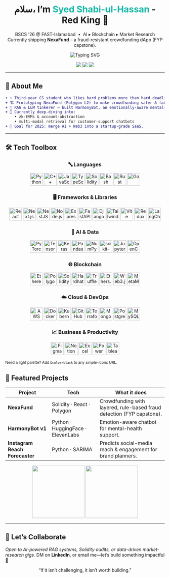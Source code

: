 <!-- ──────────────────────  HERO  ────────────────────── -->
<h1 align="center">
  سلام، I’m <span style="color:#14B8A6;">Syed Shabi-ul-Hassan</span> - Red King 👑
</h1>

<p align="center">
  BSCS ’26 @ FAST-Islamabad &nbsp;•&nbsp; AI ▸ Blockchain ▸ Market Research  
  <br/>
  Currently shipping <strong>NexaFund</strong> – a fraud-resistant crowdfunding dApp (FYP capstone).
</p>

<p align="center">
  <img src="https://readme-typing-svg.demolab.com?font=Fira+Code&pause=900&width=435&height=45&lines=Coding+Solidity+smart+contracts;Building+RAG+pipelines+with+LangChain;Mining+insights+from+market+data;Shipping+full-stack+dApps;Always+learning+new+tech" alt="Typing SVG">
</p>

<!-- ──────────────────────  CONTACT  ────────────────────── -->
<p align="center">
  <a href="mailto:shabiulhassan2003@gmail.com"><img src="https://img.shields.io/badge/Email-D14836?style=for-the-badge&logo=gmail&logoColor=white"></a>
  <a href="https://www.linkedin.com/in/shabi-ul-hassan1"><img src="https://img.shields.io/badge/LinkedIn-0A66C2?style=for-the-badge&logo=linkedin&logoColor=white"></a>
  <a href="https://komarev.com/ghpvc/?username=shabihassan1&style=for-the-badge"><img src="https://komarev.com/ghpvc/?username=shabihassan1&style=for-the-badge"></a>
</p>

---

## 🧭 About Me
```diff
+ ⚡ Third-year CS student who likes hard problems more than hard deadlines.
+ 🏗️ Prototyping NexaFund (Polygon L2) to make crowdfunding safer & fairer.
+ 🤖 RAG & LLM tinkerer – built HarmonyBot, an emotionally-aware mental-health companion.
+ 🌱 Currently deep-diving into:
    • zk-EVMs & account-abstraction
    • multi-modal retrieval for customer-support chatbots
+ 🎯 Goal for 2025: merge AI + Web3 into a startup-grade SaaS.
````

---
## 🛠️ Tech Toolbox

<div align="center">

### 🔤 Languages  
<img src="https://cdn.jsdelivr.net/gh/devicons/devicon/icons/python/python-original.svg" height="40" alt="Python"/>
<img src="https://cdn.jsdelivr.net/gh/devicons/devicon/icons/cplusplus/cplusplus-original.svg" height="40" alt="C++"/>
<img src="https://cdn.jsdelivr.net/gh/devicons/devicon/icons/javascript/javascript-original.svg" height="40" alt="JavaScript"/>
<img src="https://cdn.jsdelivr.net/gh/devicons/devicon/icons/typescript/typescript-original.svg" height="40" alt="TypeScript"/>
<img src="https://cdn.jsdelivr.net/gh/devicons/devicon/icons/solidity/solidity-original.svg" height="40" alt="Solidity"/>
<img src="https://cdn.jsdelivr.net/gh/devicons/devicon/icons/bash/bash-original.svg" height="40" alt="Bash"/>
<img src="https://cdn.jsdelivr.net/gh/devicons/devicon/icons/rust/rust-plain.svg" height="40" alt="Rust"/>
<img src="https://cdn.jsdelivr.net/gh/devicons/devicon/icons/go/go-original.svg" height="40" alt="Go"/>

</div>

<div align="center">

### 🖥 Frameworks & Libraries  
<img src="https://cdn.jsdelivr.net/gh/devicons/devicon/icons/react/react-original.svg" height="40" alt="React"/>
<img src="https://cdn.jsdelivr.net/gh/devicons/devicon/icons/nextjs/nextjs-original.svg" height="40" alt="Next.js"/>
<img src="https://cdn.jsdelivr.net/gh/devicons/devicon/icons/nestjs/nestjs-plain.svg" height="40" alt="NestJS"/>
<img src="https://cdn.jsdelivr.net/gh/devicons/devicon/icons/nodejs/nodejs-original.svg" height="40" alt="Node.js"/>
<img src="https://cdn.jsdelivr.net/gh/devicons/devicon/icons/express/express-original.svg" height="40" alt="Express"/>
<img src="https://cdn.jsdelivr.net/gh/devicons/devicon/icons/fastapi/fastapi-original.svg" height="40" alt="FastAPI"/>
<img src="https://cdn.jsdelivr.net/gh/devicons/devicon/icons/django/django-plain.svg" height="40" alt="Django"/>
<img src="https://cdn.jsdelivr.net/gh/devicons/devicon/icons/tailwindcss/tailwindcss-plain.svg" height="40" alt="Tailwind"/>
<img src="https://cdn.jsdelivr.net/gh/devicons/devicon/icons/vite/vite-original.svg" height="40" alt="Vite"/>
<img src="https://cdn.jsdelivr.net/gh/devicons/devicon/icons/redux/redux-original.svg" height="40" alt="Redux"/>
<img src="https://cdn.jsdelivr.net/npm/simple-icons@11/icons/langchain.svg" height="40" alt="LangChain"/>

</div>

<div align="center">

### 🤖 AI & Data  
<img src="https://cdn.jsdelivr.net/gh/devicons/devicon/icons/pytorch/pytorch-original.svg" height="40" alt="PyTorch"/>
<img src="https://cdn.jsdelivr.net/gh/devicons/devicon/icons/tensorflow/tensorflow-original.svg" height="40" alt="TensorFlow"/>
<img src="https://cdn.jsdelivr.net/gh/devicons/devicon/icons/keras/keras-original.svg" height="40" alt="Keras"/>
<img src="https://cdn.jsdelivr.net/gh/devicons/devicon/icons/pandas/pandas-original.svg" height="40" alt="Pandas"/>
<img src="https://cdn.jsdelivr.net/gh/devicons/devicon/icons/numpy/numpy-original.svg" height="40" alt="NumPy"/>
<img src="https://cdn.jsdelivr.net/gh/devicons/devicon/icons/scikitlearn/scikitlearn-original.svg" height="40" alt="scikit-learn"/>
<img src="https://cdn.jsdelivr.net/gh/devicons/devicon/icons/jupyter/jupyter-original.svg" height="40" alt="Jupyter"/>
<img src="https://cdn.jsdelivr.net/gh/devicons/devicon/icons/opencv/opencv-original.svg" height="40" alt="OpenCV"/>

</div>

<div align="center">

### 🌐 Blockchain  
<img src="https://cdn.jsdelivr.net/gh/devicons/devicon/icons/ethereum/ethereum-original.svg" height="40" alt="Ethereum"/>
<img src="https://cdn.jsdelivr.net/npm/simple-icons@11/icons/polygon.svg" height="40" alt="Polygon"/>
<img src="https://cdn.jsdelivr.net/gh/devicons/devicon/icons/solidity/solidity-original.svg" height="40" alt="Solidity"/>
<img src="https://cdn.jsdelivr.net/npm/simple-icons@11/icons/hardhat.svg" height="40" alt="Hardhat"/>
<img src="https://cdn.jsdelivr.net/npm/simple-icons@11/icons/truffle.svg" height="40" alt="Truffle"/>
<img src="https://cdn.jsdelivr.net/npm/simple-icons@11/icons/ethers.svg" height="40" alt="Ethers.js"/>
<img src="https://cdn.jsdelivr.net/npm/simple-icons@11/icons/web3dotjs.svg" height="40" alt="Web3.js"/>
<img src="https://cdn.jsdelivr.net/npm/simple-icons@11/icons/metamask.svg" height="40" alt="MetaMask"/>

</div>

<div align="center">

### ☁️ Cloud & DevOps  
<img src="https://cdn.jsdelivr.net/gh/devicons/devicon/icons/amazonwebservices/amazonwebservices-original.svg" height="40" alt="AWS"/>
<img src="https://cdn.jsdelivr.net/gh/devicons/devicon/icons/docker/docker-original.svg" height="40" alt="Docker"/>
<img src="https://cdn.jsdelivr.net/gh/devicons/devicon/icons/kubernetes/kubernetes-plain.svg" height="40" alt="Kubernetes"/>
<img src="https://cdn.jsdelivr.net/gh/devicons/devicon/icons/github/github-original.svg" height="40" alt="GitHub Actions"/>
<img src="https://cdn.jsdelivr.net/gh/devicons/devicon/icons/terraform/terraform-original.svg" height="40" alt="Terraform"/>
<img src="https://cdn.jsdelivr.net/gh/devicons/devicon/icons/mongodb/mongodb-original.svg" height="40" alt="MongoDB"/>
<img src="https://cdn.jsdelivr.net/gh/devicons/devicon/icons/postgresql/postgresql-original.svg" height="40" alt="PostgreSQL"/>
<img src="https://cdn.jsdelivr.net/gh/devicons/devicon/icons/mysql/mysql-original.svg" height="40" alt="MySQL"/>

</div>

<div align="center">

### 📈 Business & Productivity  
<img src="https://cdn.jsdelivr.net/gh/devicons/devicon/icons/figma/figma-original.svg" height="40" alt="Figma"/>
<img src="https://cdn.jsdelivr.net/gh/devicons/devicon/icons/notion/notion-original.svg" height="40" alt="Notion"/>
<img src="https://cdn.jsdelivr.net/npm/simple-icons@11/icons/excel.svg" height="40" alt="Excel"/>
<img src="https://cdn.jsdelivr.net/npm/simple-icons@11/icons/powerbi.svg" height="40" alt="Power BI"/>
<img src="https://cdn.jsdelivr.net/npm/simple-icons@11/icons/tableau.svg" height="40" alt="Tableau"/>

</div>

<sub>Need a light palette? Add <code>&color=black</code> to any <em>simple-icons</em> URL.</sub>


## 🚀 Featured Projects

| Project                        | Tech                              | What it does                                                          |
| ------------------------------ | --------------------------------- | --------------------------------------------------------------------- |
| **NexaFund**                   | Solidity · React · Polygon        | Crowdfunding with layered, rule-based fraud detection (FYP capstone). |
| **HarmonyBot v1**              | Python · HuggingFace · ElevenLabs | Emotion-aware chatbot for mental-health support.                      |
| **Instagram Reach Forecaster** | Python · SARIMA                   | Predicts social-media reach & engagement for brand planners.          |

<p align="center">
  <a href="https://github-readme-stats.vercel.app/api?username=shabihassan1&show_icons=true&theme=transparent&hide_title=true&count_private=true"><img height="165" src="https://github-readme-stats.vercel.app/api?username=shabihassan1&show_icons=true&theme=dark&hide_title=true&count_private=true"/></a>
  <a href="https://streak-stats.demolab.com?user=shabihassan1&theme=dark&hide_border=true"><img height="165" src="https://streak-stats.demolab.com?user=shabihassan1&theme=dark&hide_border=true"/></a>
</p>

---

## 🤝 Let’s Collaborate

*Open to AI-powered RAG systems, Solidity audits, or data-driven market-research gigs.*
DM on **LinkedIn**, or email me—let’s build something impactful 🚀

<p align="center">“If it isn’t challenging, it isn’t worth building.”</p>
